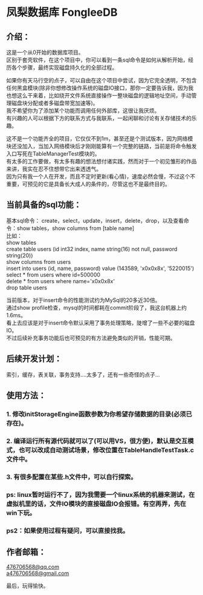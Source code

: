# 凤梨数据库 FongleeDB

## 介绍：
这是一个从0开始的数据库项目。  
区别于套壳软件，在这个项目中，你可以看到一条sql命令是如何从解析开始，经历各个步骤，最终实现磁盘持久化的全部过程。   
  
如果你有天马行空的点子，可以自由在这个项目中尝试，因为它完全透明，不包含任何黑盒模块(除非你想修改操作系统的磁盘IO接口，那你一定要告诉我，因为我也想这么干来着，比如绕开文件系统直接操作一整块磁盘的逻辑地址空间，手动管理磁盘块分配或者多磁盘带宽加速等)。   
我不希望你为了添加某个功能而调用任何外部库，这很让我厌烦。  
有兴趣的人可以根据下方的联系方式与我联系，一起闲聊和讨论有关存储技术的乐趣。   
  
这不是一个功能齐全的项目，它仅仅不到1m，甚至还是个测试版本，因为网络模块还没加入，当加入网络模块后才刚刚能算有一个完整的链路，当前是将命令触发入口写死在TableManagerTest模块的。   
有太多的工作要做，有太多有趣的想法想付诸实践，然而对于一个初见雏形的作品来讲，我实在忍不住想带它出来透透气。   
因为只有我一个人在开发，而且不定时更新(看心情)，速度必然会慢，不过这个不重要，可预见的它是具备长大成人的条件的，尽管这也不是最终目的。   

## 当前具备的sql功能：
基本sql命令： create，select，update，insert，delete，drop，以及查看命令：show tables，show columns from [table name]   
比如：  
show tables  
create table users (id int32 index, name string(16) not null, password string(20))  
show columns from users  
insert into users (id, name, password) value (143589, 'x0x0x8x', '5220015')  
select * from users where id=500000  
delete * from users where name='x0x0x8x'  
drop table users  

当前版本，对于insert命令的性能测试约为MySql的20多近30倍。  
通过show profile检查，mysql的时间都耗在commit阶段了，我这台机器上约1.6ms。  
看上去应该是对于insert命令默认采用了事务处理策略，陡增了一些不必要的磁盘IO。  
不过后续补充事务功能后也可预见的有方法避免类似的开销，性能可期。  
  
## 后续开发计划：
索引，缓存，表关联，事务支持....太多了，还有一些奇怪的点子...   
  
## 使用方法：
### 1. 修改initStorageEngine函数参数为你希望存储数据的目录(必须已存在)。
### 2. 编译运行所有源代码就可以了(可以用VS，很方便)，默认是交互模式，也可以改成自动测试场景，修改位置在TableHandleTestTask.c文件中。
### 3. 有很多配置在某些.h文件中，可以自行探索。
### ps: linux暂时运行不了，因为我需要一个linux系统的机器来测试，在虚拟机里的话，文件IO模块的直接磁盘IO会报错。有空再弄，先在win下玩。
### ps2：如果使用过程有疑问，可以直接找我。

## 作者邮箱：
476706568@qq.com   
a476706568@gmail.com 

最后，玩得愉快。 
